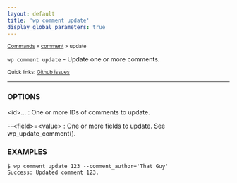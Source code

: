 ```yaml
---
layout: default
title: 'wp comment update'
display_global_parameters: true
---
```


<small>[Commands](/commands/) &raquo; [comment](/commands/comment/) &raquo; update</small>

`wp comment update` - Update one or more comments.

<small>Quick links: <a href="https://github.com/wp-cli/wp-cli/issues?q=is%3Aopen+label%3Acommand%3Acomment-update+sort%3Aupdated-desc">Github issues</a></small>

<hr />

### OPTIONS

&lt;id&gt;...
: One or more IDs of comments to update.

\--&lt;field&gt;=&lt;value&gt;
: One or more fields to update. See wp_update_comment().

### EXAMPLES

    $ wp comment update 123 --comment_author='That Guy'
    Success: Updated comment 123.




